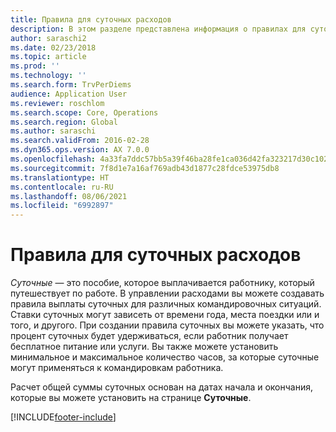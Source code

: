 ```yaml
---
title: Правила для суточных расходов
description: В этом разделе представлена информация о правилах для суточных.
author: saraschi2
ms.date: 02/23/2018
ms.topic: article
ms.prod: ''
ms.technology: ''
ms.search.form: TrvPerDiems
audience: Application User
ms.reviewer: roschlom
ms.search.scope: Core, Operations
ms.search.region: Global
ms.author: saraschi
ms.search.validFrom: 2016-02-28
ms.dyn365.ops.version: AX 7.0.0
ms.openlocfilehash: 4a33fa7ddc57bb5a39f46ba28fe1ca036d42fa323217d30c102b723439f121ff
ms.sourcegitcommit: 7f8d1e7a16af769adb43d1877c28fdce53975db8
ms.translationtype: HT
ms.contentlocale: ru-RU
ms.lasthandoff: 08/06/2021
ms.locfileid: "6992897"
---
```

# <a name="per-diem-rules"></a>Правила для суточных расходов

*Суточные* — это пособие, которое выплачивается работнику, который путешествует по работе. В управлении расходами вы можете создавать правила выплаты суточных для различных командировочных ситуаций. Ставки суточных могут зависеть от времени года, места поездки или и того, и другого. При создании правила суточных вы можете указать, что процент суточных будет удерживаться, если работник получает бесплатное питание или услуги. Вы также можете установить минимальное и максимальное количество часов, за которые суточные могут применяться к командировкам работника.

Расчет общей суммы суточных основан на датах начала и окончания, которые вы можете установить на странице **Суточные**.


[!INCLUDE[footer-include](../includes/footer-banner.md)]